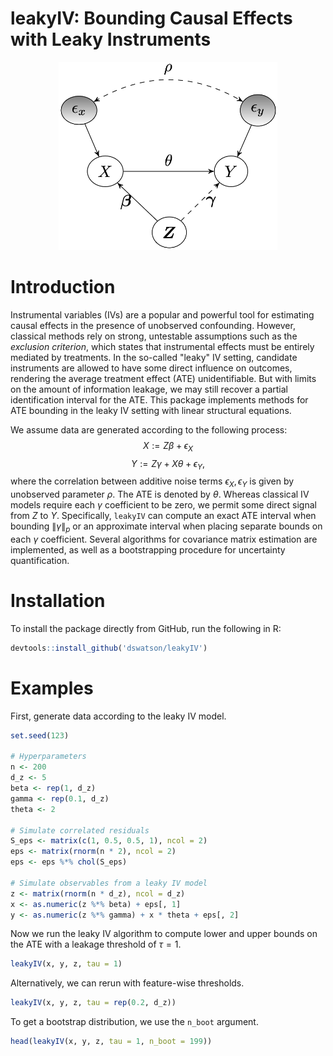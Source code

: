 # leakyIV: Bounding Causal Effects with Leaky Instruments
<p align="center">
<img src="man/figures/dag.png" width="350">
</p>

# Introduction
Instrumental variables (IVs) are a popular and powerful tool for estimating causal effects in the presence of unobserved confounding. However, classical methods rely on strong, untestable assumptions such as the *exclusion criterion*, which states that instrumental effects must be entirely mediated by treatments. In the so-called "leaky" IV setting, candidate instruments are allowed to have some direct influence on outcomes, rendering the average treatment effect (ATE) unidentifiable. But with limits on the amount of information leakage, we may still recover a partial identification interval for the ATE. This package implements methods for ATE bounding in the leaky IV setting with linear structural equations.

We assume data are generated according to the following process: $$X := Z \beta + \epsilon_X$$ $$Y := Z \gamma + X \theta + \epsilon_Y,$$ where the correlation between additive noise terms $\epsilon_X, \epsilon_Y$ is given by unobserved parameter $\rho$. The ATE is denoted by $\theta$. Whereas classical IV models require each $\gamma$ coefficient to be zero, we permit some direct signal from $Z$ to $Y$. Specifically, `leakyIV` can compute an exact ATE interval when bounding $\lVert \gamma \rVert_p$ or an approximate interval when placing separate bounds on each $\gamma$ coefficient. Several algorithms for covariance matrix estimation are implemented, as well as a bootstrapping procedure for uncertainty quantification.

# Installation
To install the package directly from GitHub, run the following in R:
``` r
devtools::install_github('dswatson/leakyIV')
```

# Examples
First, generate data according to the leaky IV model.
``` r
set.seed(123)

# Hyperparameters
n <- 200
d_z <- 5
beta <- rep(1, d_z)
gamma <- rep(0.1, d_z)
theta <- 2

# Simulate correlated residuals
S_eps <- matrix(c(1, 0.5, 0.5, 1), ncol = 2)
eps <- matrix(rnorm(n * 2), ncol = 2)
eps <- eps %*% chol(S_eps)

# Simulate observables from a leaky IV model
z <- matrix(rnorm(n * d_z), ncol = d_z)
x <- as.numeric(z %*% beta) + eps[, 1]
y <- as.numeric(z %*% gamma) + x * theta + eps[, 2]
```

Now we run the leaky IV algorithm to compute lower and upper bounds on the ATE with a leakage threshold of $\tau = 1$.
``` r
leakyIV(x, y, z, tau = 1)
``` 
Alternatively, we can rerun with feature-wise thresholds.
``` r
leakyIV(x, y, z, tau = rep(0.2, d_z))
``` 
To get a bootstrap distribution, we use the `n_boot` argument.
``` r
head(leakyIV(x, y, z, tau = 1, n_boot = 199))
``` 



